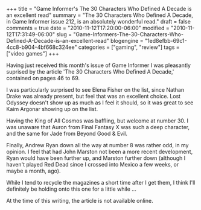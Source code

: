 +++
title = "Game Informer's The 30 Characters Who Defined A Decade is an excellent read"
summary = "The 30 Characters Who Defined A Decade, in Game Informer issue 212, is an absolutely wonderful read."
draft = false
comments = true
date = "2010-11-12T17:20:00-06:00"
modified = "2010-11-12T17:31:49-06:00"
slug = "Game-Informers-The-30-Characters-Who-Defined-A-Decade-is-an-excellent-read"
blogengine = "1ed8efbb-69c1-4cc8-b904-4bf668c324ee"
categories = ["gaming", "review"]
tags = ["video games"]
+++

<p>Having just received this month's issue of Game Informer I was pleasantly suprised by the article 'The 30 Characters Who Defined A Decade,' contained on pages 46 to 69.</p>
<p>I was particularly surprised to see Elena Fisher on the list, since Nathan Drake was already present, but feel that was an excellent choice. Lost Odyssey doesn't show up as much as I feel it should, so it was great to see Kaim Argonar showing up on the list.</p>
<p>Having the&nbsp;King of All Cosmos was baffling, but welcome at number 30. I was unaware that Auron from Final Fantasy X was such a deep character, and the same for Jade from Beyond Good &amp; Evil.</p>
<p>Finally, Andrew Ryan down all the way at number 8 was rather odd, in my opinion. I feel that had John Marston not been a more recent development, Ryan would have been further up, and Marston further down (although I haven't played Red Dead since I crossed into Mexico a few weeks, or maybe a month, ago).</p>
<p>While I tend to recycle the magazines a short time after I get them, I think I'll definitely be holding onto this one for a little while ...</p>
<p>At the time of this writing, the article is not available online.</p>
